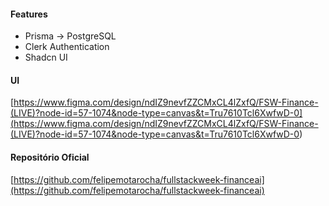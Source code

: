 #### Features

- Prisma -> PostgreSQL
- Clerk Authentication
- Shadcn UI

#### UI

[https://www.figma.com/design/ndIZ9nevfZZCMxCL4lZxfQ/FSW-Finance-(LIVE)?node-id=57-1074&node-type=canvas&t=Tru7610Tcl6XwfwD-0](<https://www.figma.com/design/ndIZ9nevfZZCMxCL4lZxfQ/FSW-Finance-(LIVE)?node-id=57-1074&node-type=canvas&t=Tru7610Tcl6XwfwD-0>)

#### Repositório Oficial

[https://github.com/felipemotarocha/fullstackweek-financeai](https://github.com/felipemotarocha/fullstackweek-financeai)
